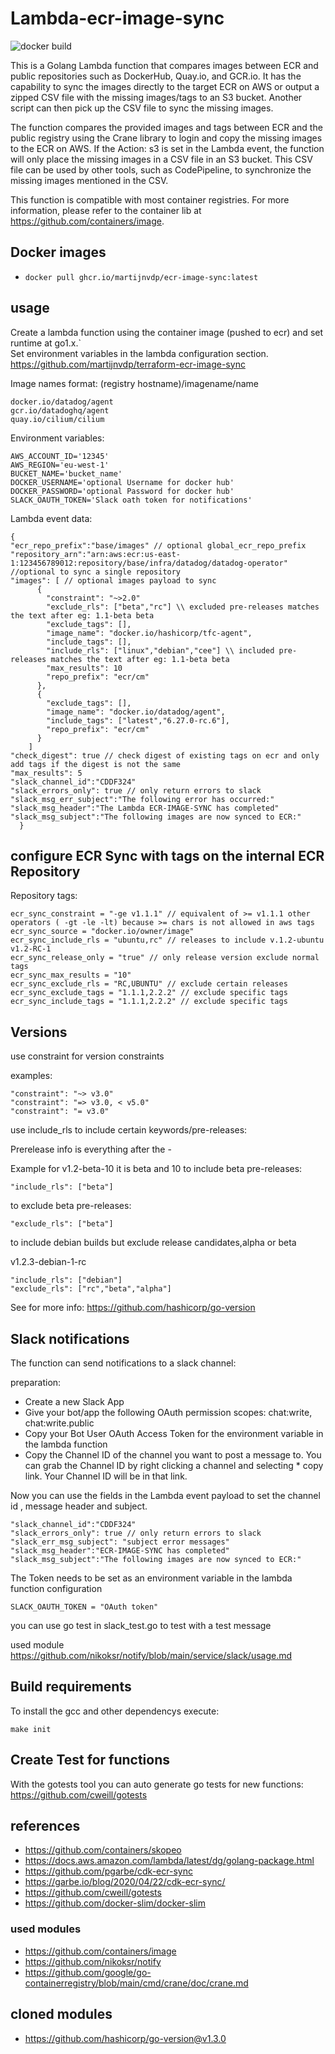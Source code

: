# Lambda-ecr-image-sync
![docker build](https://github.com/martijnvdp/lambda-ecr-image-sync/actions/workflows/release-docker-slim.yml/badge.svg)

This is a Golang Lambda function that compares images between ECR and public repositories such as DockerHub, Quay.io, and GCR.io. It has the capability to sync the images directly to the target ECR on AWS or output a zipped CSV file with the missing images/tags to an S3 bucket. Another script can then pick up the CSV file to sync the missing images.

The function compares the provided images and tags between ECR and the public registry using the Crane library to login and copy the missing images to the ECR on AWS. If the Action: s3 is set in the Lambda event, the function will only place the missing images in a CSV file in an S3 bucket. This CSV file can be used by other tools, such as CodePipeline, to synchronize the missing images mentioned in the CSV.

This function is compatible with most container registries. For more information, please refer to the container lib at https://github.com/containers/image.

## Docker images

- `docker pull ghcr.io/martijnvdp/ecr-image-sync:latest`

## usage

Create a lambda function using the container image (pushed to ecr) and set runtime at go1.x.`\
Set environment variables in the lambda configuration section. \
https://github.com/martijnvdp/terraform-ecr-image-sync

Image names format:
(registry hostname)/imagename/name

```hcl
docker.io/datadog/agent
gcr.io/datadoghq/agent
quay.io/cilium/cilium
```

Environment variables:

```hcl
AWS_ACCOUNT_ID='12345'
AWS_REGION='eu-west-1'
BUCKET_NAME='bucket_name'
DOCKER_USERNAME='optional Username for docker hub'
DOCKER_PASSWORD='optional Password for docker hub'
SLACK_OAUTH_TOKEN='Slack oath token for notifications'
```

Lambda event data:

```hcl
{
"ecr_repo_prefix":"base/images" // optional global_ecr_repo_prefix
"repository_arn":"arn:aws:ecr:us-east-1:123456789012:repository/base/infra/datadog/datadog-operator" //optional to sync a single repository
"images": [ // optional images payload to sync
      {
        "constraint": "~>2.0" 
        "exclude_rls": ["beta","rc"] \\ excluded pre-releases matches the text after eg: 1.1-beta beta
        "exclude_tags": [],
        "image_name": "docker.io/hashicorp/tfc-agent",
        "include_tags": [],
        "include_rls": ["linux","debian","cee"] \\ included pre-releases matches the text after eg: 1.1-beta beta
        "max_results": 10
        "repo_prefix": "ecr/cm" 
      },  
      {
        "exclude_tags": [],
        "image_name": "docker.io/datadog/agent",
        "include_tags": ["latest","6.27.0-rc.6"],
        "repo_prefix": "ecr/cm"
      }
    ]
"check_digest": true // check digest of existing tags on ecr and only add tags if the digest is not the same
"max_results": 5
"slack_channel_id":"CDDF324"
"slack_errors_only": true // only return errors to slack
"slack_msg_err_subject":"The following error has occurred:"
"slack_msg_header":"The Lambda ECR-IMAGE-SYNC has completed"
"slack_msg_subject":"The following images are now synced to ECR:"
  }
```

## configure ECR Sync with tags on the internal ECR Repository
Repository tags:
```
ecr_sync_constraint = "-ge v1.1.1" // equivalent of >= v1.1.1 other operators ( -gt -le -lt) because >= chars is not allowed in aws tags
ecr_sync_source = "docker.io/owner/image"
ecr_sync_include_rls = "ubuntu,rc" // releases to include v.1.2-ubuntu v1.2-RC-1
ecr_sync_release_only = "true" // only release version exclude normal tags
ecr_sync_max_results = "10"
ecr_sync_exclude_rls = "RC,UBUNTU" // exclude certain releases 
ecr_sync_exclude_tags = "1.1.1,2.2.2" // exclude specific tags
ecr_sync_include_tags = "1.1.1,2.2.2" // exclude specific tags
```
## Versions 

use constraint for version constraints 

examples:
```hcl
"constraint": "~> v3.0"
"constraint": "=> v3.0, < v5.0"
"constraint": "= v3.0"
```

use include_rls to include certain keywords/pre-releases:

Prerelease info is everything after the -

Example for v1.2-beta-10 it is beta and 10
to include beta pre-releases: 

```hcl
"include_rls": ["beta"]
```
to exclude beta pre-releases: 

```hcl
"exclude_rls": ["beta"]
```

to include debian builds but exclude release candidates,alpha or beta 

v1.2.3-debian-1-rc

```hcl
"include_rls": ["debian"]
"exclude_rls": ["rc","beta","alpha"]
```

See for more info:
https://github.com/hashicorp/go-version

## Slack notifications

The function can send notifications to a slack channel:

preparation:
* Create a new Slack App
* Give your bot/app the following OAuth permission scopes: chat:write, chat:write.public
* Copy your Bot User OAuth Access Token for the environment variable in the lambda function
* Copy the Channel ID of the channel you want to post a message to. You can grab the Channel ID by right clicking a channel and selecting * copy link. Your Channel ID will be in that link.

Now you can use the fields in the Lambda event payload to set the channel id , message header and subject.

```hcl
"slack_channel_id":"CDDF324"
"slack_errors_only": true // only return errors to slack
"slack_err_msg_subject": "subject error messages"
"slack_msg_header":"ECR-IMAGE-SYNC has completed"
"slack_msg_subject":"The following images are now synced to ECR:"
```

The Token needs to be set as an environment variable in the lambda function configuration
```hcl
SLACK_OAUTH_TOKEN = "OAuth token"
```
you can use go test in slack_test.go to test with a test message

used module https://github.com/nikoksr/notify/blob/main/service/slack/usage.md

## Build requirements

To install the gcc and other dependencys execute:

```
make init

```

## Create Test for functions
With the gotests tool you can auto generate go tests for new functions:
https://github.com/cweill/gotests


## references
* https://github.com/containers/skopeo
* https://docs.aws.amazon.com/lambda/latest/dg/golang-package.html
* https://github.com/pgarbe/cdk-ecr-sync
* https://garbe.io/blog/2020/04/22/cdk-ecr-sync/
* https://github.com/cweill/gotests 
* https://github.com/docker-slim/docker-slim

### used modules
* https://github.com/containers/image
* https://github.com/nikoksr/notify
* https://github.com/google/go-containerregistry/blob/main/cmd/crane/doc/crane.md

## cloned modules
* https://github.com/hashicorp/go-version@v1.3.0
